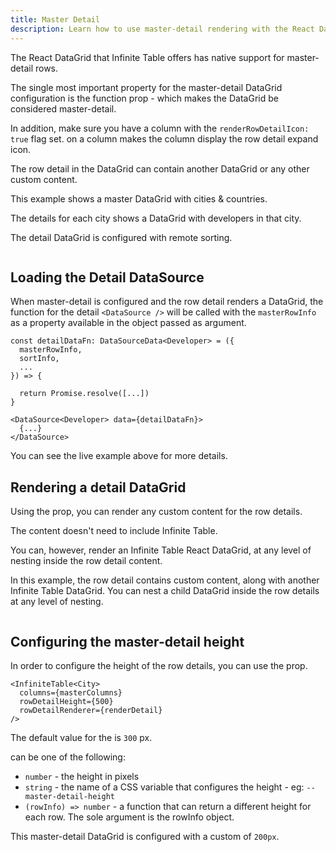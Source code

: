 ```yaml
---
title: Master Detail
description: Learn how to use master-detail rendering with the React DataGrid
---
```


The React DataGrid that Infinite Table offers has native support for master-detail rows.

<Note>

The single most important property for the master-detail DataGrid configuration is the <PropLink name="rowDetailRenderer" /> function prop - which makes the DataGrid be considered master-detail.

In addition, make sure you have a column with the `renderRowDetailIcon: true` flag set. <PropLink name="columns.renderRowDetailIcon" /> on a column makes the column display the row detail expand icon.

The row detail in the DataGrid can contain another DataGrid or any other custom content.
</Note>


<Sandpack title="Basic master detail DataGrid example" size="lg">

<Description>

This example shows a master DataGrid with cities & countries.

The details for each city shows a DataGrid with developers in that city.

The detail DataGrid is configured with remote sorting.

</Description>

```ts file="master-detail-example.page.tsx"

```

</Sandpack>

## Loading the Detail DataSource

When master-detail is configured and the row detail renders a DataGrid, the <DPropLink name="data" /> function for the detail `<DataSource />` will be called with the `masterRowInfo` as a property available in the object passed as argument.

```tsx title="Loading the detail DataGrid data" {2}
const detailDataFn: DataSourceData<Developer> = ({
  masterRowInfo,
  sortInfo,
  ...
}) => {
  
  return Promise.resolve([...])
}

<DataSource<Developer> data={detailDataFn}>
  {...}
</DataSource>
```
You can see the live example above for more details.

## Rendering a detail DataGrid

Using the <PropLink name="rowDetailRenderer" /> prop, you can render any custom content for the row details.

The content doesn't need to include Infinite Table.

You can, however, render an Infinite Table React DataGrid, at any level of nesting inside the row detail content.

<Sandpack title="Master detail with custom content & DataGrid" size="lg" viewMode="preview">

<Description>

In this example, the row detail contains custom content, along with another Infinite Table DataGrid. You can nest a child DataGrid inside the row details at any level of nesting.

</Description>

```ts file="master-detail-custom-datagrid-example.page.tsx"
```

</Sandpack>

## Configuring the master-detail height

In order to configure the height of the row details, you can use the <PropLink name="rowDetailHeight" /> prop.

```tsx title="Configuring the row detail height" {3}
<InfiniteTable<City>
  columns={masterColumns}
  rowDetailHeight={500}
  rowDetailRenderer={renderDetail}
/>
```

The default value for the <PropLink name="rowDetailHeight" /> is `300` px.

<PropLink name="rowDetailHeight" /> can be one of the following:

 - `number` - the height in pixels
 - `string` - the name of a CSS variable that configures the height - eg: `--master-detail-height`
 - `(rowInfo) => number` - a function that can return a different height for each row. The sole argument is the <TypeLink name="InfiniteTableRowInfo">rowInfo object</TypeLink>.


<Sandpack title="Master detail DataGrid with custom height for row details" size="lg">

<Description>

This master-detail DataGrid is configured with a custom <PropLink name="rowDetailHeight" /> of `200px`.

</Description>

```ts file="master-detail-custom-detail-height-example.page.tsx"

```

</Sandpack>